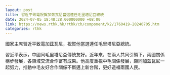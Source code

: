 ```yaml
---
layout: post
title: 習近平致電祝賀加茲瓦尼當選連任毛里塔尼亞總統
date: 2024-07-05 18:48:28.000000000 +08:00
link: https://news.rthk.hk/rthk/ch/component/k2/1760419-20240705.htm
categories: rthk
---
```


國家主席習近平致電加茲瓦尼，祝賀他當選連任毛里塔尼亞總統。

習近平表示，中國同毛里塔尼亞傳統友好。近年來，在兩人共同引領下，兩國關係穩步發展，各領域交流合作富有成果。他高度重視中毛關係發展，願同加茲瓦尼一起努力，推動中毛友好合作關係不斷邁上新台階，更好造福兩國人民。
